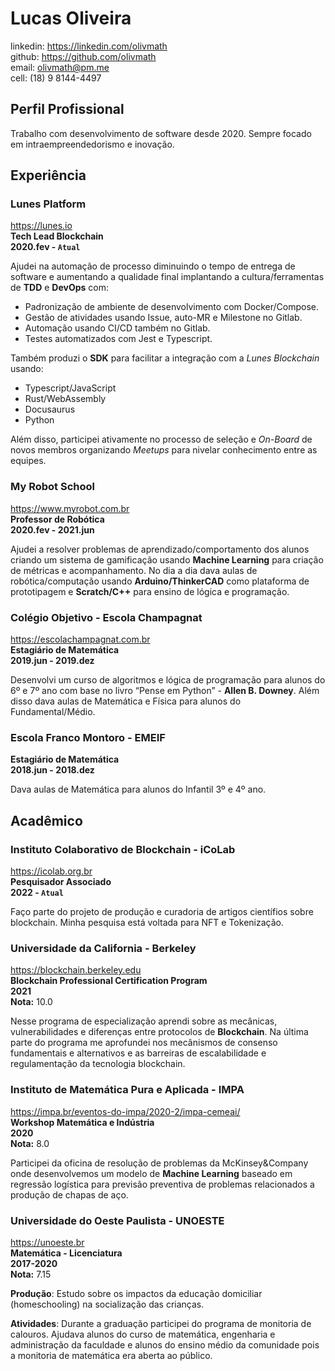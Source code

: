 # Lucas Oliveira

linkedin: https://linkedin.com/olivmath<br>
github: https://github.com/olivmath<br>
email: olivmath@pm.me<br>
cell: (18) 9 8144-4497

## Perfil Profissional

Trabalho com desenvolvimento de software desde 2020. Sempre focado em intraempreendedorismo e inovação.

## Experiência

### Lunes Platform

https://lunes.io<br>
**Tech Lead Blockchain**<br>
**2020.fev - `Atual`**

Ajudei na automação de processo diminuindo o tempo de entrega de software e aumentando a qualidade final implantando a cultura/ferramentas de **TDD** e **DevOps** com:

- Padronização de ambiente de desenvolvimento com Docker/Compose.
- Gestão de atividades usando Issue, auto-MR e Milestone no Gitlab.
- Automação usando CI/CD também no Gitlab.
- Testes automatizados com Jest e Typescript.

Também produzi o **SDK** para facilitar a integração com a _Lunes Blockchain_ usando:

- Typescript/JavaScript
- Rust/WebAssembly
- Docusaurus
- Python

Além disso, participei ativamente no processo de seleção e _On-Board_ de novos membros organizando _Meetups_ para nivelar conhecimento entre as equipes.

### My Robot School

https://www.myrobot.com.br<br>
**Professor de Robótica**<br>
**2020.fev - 2021.jun**

Ajudei a resolver problemas de aprendizado/comportamento dos alunos criando um sistema de gamificação usando **Machine Learning** para criação de métricas e acompanhamento.
No dia a dia dava aulas de robótica/computação usando **Arduino/ThinkerCAD** como plataforma de prototipagem e **Scratch/C++** para ensino de lógica e programação.

### Colégio Objetivo - Escola Champagnat

https://escolachampagnat.com.br<br>
**Estagiário de Matemática**<br>
**2019.jun - 2019.dez**

Desenvolvi um curso de algoritmos e lógica de programação para alunos do 6º e 7º ano com base no livro “Pense em Python” - **Allen B. Downey**.
Além disso dava aulas de Matemática e Física para alunos do Fundamental/Médio.<br>

### Escola Franco Montoro - EMEIF

**Estagiário de Matemática**<br>
**2018.jun - 2018.dez**

Dava aulas de Matemática para alunos do Infantil 3º e 4º ano.

## Acadêmico

### Instituto Colaborativo de Blockchain - iCoLab

https://icolab.org.br<br>
**Pesquisador Associado**<br>
**2022 - `Atual`**<br>

Faço parte do projeto de produção e curadoria de artigos científios sobre blockchain. Minha pesquisa está voltada para NFT e Tokenização.

### Universidade da California - Berkeley

https://blockchain.berkeley.edu<br>
**Blockchain Professional Certification Program**<br>
**2021**<br>
**Nota:** 10.0

Nesse programa de especialização aprendi sobre as mecânicas, vulnerabilidades e diferenças entre protocolos de **Blockchain**. Na última parte do programa me aprofundei nos mecânismos de consenso fundamentais e alternativos e as barreiras de escalabilidade e regulamentação da tecnologia blockchain.

### Instituto de Matemática Pura e Aplicada - IMPA

https://impa.br/eventos-do-impa/2020-2/impa-cemeai/<br>
**Workshop Matemática e Indústria**<br>
**2020**<br>
**Nota:** 8.0

Participei da oficina de resolução de problemas da McKinsey&Company onde desenvolvemos um modelo de **Machine Learning** baseado em regressão logística para previsão preventiva de problemas relacionados a produção de chapas de aço.

### Universidade do Oeste Paulista - UNOESTE

https://unoeste.br<br>
**Matemática - Licenciatura**<br>
**2017-2020**<br>
**Nota:** 7.15

**Produção**: Estudo sobre os impactos da educação domiciliar (homeschooling) na socialização das crianças.

**Atividades**: Durante a graduação participei do programa de monitoria de calouros.
Ajudava alunos do curso de matemática, engenharia e administração da faculdade e alunos do ensino médio da comunidade pois a monitoria de matemática era aberta ao público.
